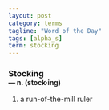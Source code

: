 ```yaml
---
layout: post
category: terms
tagline: "Word of the Day"
tags: [alpha_s]
term: stocking
---
```


<h3>Stocking<br/> <small>&mdash; n. (stock<span>&middot;</span>ing)</small></h3>
<p><ol>
<li>a run-of-the-mill ruler</li>
</ol></p>
